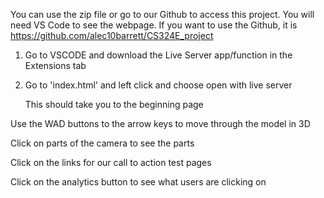 You can use the zip file or go to our Github to access this project. You will need VS Code to see the webpage.
If you want to use the Github, it is https://github.com/alec10barrett/CS324E_project


1. Go to VSCODE and download the Live Server app/function in the Extensions tab
2. Go to 'index.html' and left click and choose open with live server

   This should take you to the beginning page

Use the WAD buttons to the arrow keys to move through the model in 3D

Click on parts of the camera to see the parts 

Click on the links for our call to action test pages

Click on the analytics button to see what users are clicking on 

